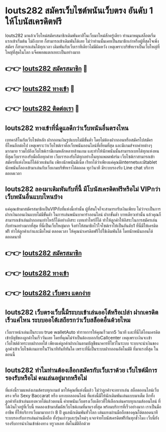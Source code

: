 # louts282 สมัครเว็บไซต์พนันเว็บตรง อันดับ 1 ให้โบนัสเครดิตฟรี

louts282 มาแล้วเว็บใหม่สมัครสมาชิกเดิมพันคาสิโนเว็บมาใหม่สักครู่เดียว ท่านมาหมุนสล็อตเริ่มแรกเข้าเริ่มต้น ไม่ถึงบาท ก็สามารถเข้าเดิมพันได้เลย ไม่ว่าท่านนั้นเคยเป็นสมาชิกเก่าหรือผู้ที่สุดใจเพิ่งสมัคร ก็สามารถเล่นได้ทุกเวลา เดิมพันกับเว็บเราทีเดียวไม่มีผิดหวัง เหตุเพราะบริษัทเราเป็นเว็บใหญ่ที่ใหญ่ที่สุดในโลก แจ็คพอตแตกเยอะเป็นอย่างมาก

## 👉👉 [louts282 สมัครสมาชิก](https://bit.ly/3Ckzg5n) 🎰
## 👉👉 [louts282 ทางเข้า](https://bit.ly/3Ckzg5n) 🎰
## 👉👉 [louts282 ติดต่อเรา](https://bit.ly/3Ckzg5n) 🎰

## louts282 ทางเข้าที่นี่ดูแลดีกว่าเว็บพนันอื่นตรงไหน
เบทคาสิโนกับเว็บไซต์หลัก ฝากถอนเงินรูปแบบไม่มีขั้นต่ำ โดยไม่ต้องฝากถอนหรือสมัครไปสมัครที่ไหนอีกต่อไป เหตุเพราะว่าเว็บไซต์เราคือเว็บพนันออนไลน์ที่เยี่ยมที่สุด และมีเกมส์จากค่ายต่างๆมากมาย รวมไปถึงเว็บไซต์เรามีเกมหลักหลายล้านเกม และทำให้นักพนันนั้นสามารถเบทได้ทุกแห่งหน ที่สุดเว็บเรารองรับมือถือทุกค่าย เว็บเรารองรับได้ทุกอย่างในทุกแพลตฟอร์ม เว็บไซต์เราสามารถเข้าสมัครที่แห่งไหนก็ได้ด้วยเช่นกัน เพียงนักพนันมีเน็ต เรียกได้ว่าเพียงแค่คุณมีinternetและมีtablet นักพนันก็ลองเข้ามาเล่นกับเว็บเกมบริษัทเราได้ตลอด ทุกวินาที มีระบบรองรับ Line chat บริการ ตลอดเวลา

## louts282 ลองมาเดิมพันกับที่นี้ มีโบนัสเครดิตฟรีหรือไม่ VIPกว่าเว็บพนันอื่นแบบไหนบ้าง
แค่คุณเข้ามาสมัครสมาชิกเป็นVIPกับที่แห่งนี้เท่านั้น ผู้ที่สนใจก็จะสามารถรับเงินเพียบ ไม่ว่าจะเป็นการฝากเงินถอนเงินแบบไม่มีขั้นต่ำ ในการเล่นพนันบาคาร่าออนไลน์ ฝากขั้นต่ำ บาทเดียวเท่านั้น แล้วคุณก็สามารถเข้าเล่นฝากถอนเท่าไหร่ก็ได้อย่างอิสระ เบทเท่าไหร่ก็ได้ ทำให้ลูกค้าให้อิสระในการสมัครเล่นกับท่านอย่างมากที่สุด ที่นี่เป็นเว็บใหญ่มาก จึงทำให้สมาชิกไว้ใจไซต์เราให้เป็นอันดับ1 ที่นี่มีให้เครดิตฟรี ทำให้ลูกค้าเก่าและมือใหม่ ตลอดเวลา ให้คุณนำเครดิตฟรีไปใช้เดิมพันได้ โดยนักพนันถอนได้ตลอดนาที

## 👉👉 [louts282 สมัครสมาชิก](https://bit.ly/3Ckzg5n)
## 👉👉 [louts282 ทางเข้า](https://bit.ly/3Ckzg5n)
## 👉👉 [louts282 เว็บตรง แตกง่าย](https://bit.ly/3Ckzg5n)

## louts282 เว็บตรงเว็บนี้มีระบบเข้าเล่นออโต้หรือเปล่า ฝากเครดิตเร็วแค่ไหน ระบบออโต้เสถียรกว่าเว็บสล็อตอื่นด้วยไหม
เว็บเราหน้าเล่นเป็นระบบ true walletAuto ทำรายการให้คุณเร็วมาก5 วินาที และที่นี่ได้โอนเครดิตเข้าบัญชีของลูกค้าในเร็ววันเลย โดยที่คุณไม่จำเป็นต้องบอกกับCallcenter เหตุเพราะเงินจะเข้าเว็บไซต์ด้วยระบบฝากออโต้ เพียงแค่ลูกค้าฝากเงินตามบัญชีธนาคารที่โชว์ในระบบ ระบบจะนำเงินของลูกค้าเข้าเว็บไซต์เกมภายใน1วินาทีทันทีทันใด เพราะที่นี่เป็นระบบฝากถอนอัตโนมัติ ที่มาแรงที่สุด ในตอนนี้

## louts282 ทำไมท่านต้องเลือกสมัครกับเว็บเราด้วย เว็บไซต์มีการรองรับหรือไม่ คนเล่นอยู่มากหรือไม่
ที่แห่งนี้รวมแหล่งเกมส์ครบทุกเกมส์ มาให้คุณที่แห่งนี้แล้ว ไม่ว่าลูกค้าจะอยากเล่น สล็อตออนไลน์เว็บตรง หรือ Sexy Baccarat หรือ แทงบอลออนไลน์ ที่แห่งนี้มีให้นักเดิมพันเล่นแบบมาเต็ม อีกทั้งลูกค้ายังเข้าเล่นแทงหวยได้แล้วตอนนี้ ค่ายพนันเว็บตรงเว็บเดียวที่ให้เลือกเล่นครบทุกเกมส์ออนไลน์ ที่ได้เงินไวอยู่ที่เว็บนี้ ทดลองเข้ามาสัมผัสเว็บไซต์เกมที่มาแรงที่สุด พร้อมบริการที่เร็วอย่างมาก เราเป็นมืออาชีพ ที่ให้บริการเว็บมามากกว่า 8 ปี ดูแลนักเดิมพันทั่วโลก เล่นแทงผ่านมือถือของคุณได้ตลอดนาที ระบบรองรับการเล่นผ่านมือถือ ทั้งรุ่นเก่าๆและรุ่นใหม่ๆ แจกจ่ายโบนัสเครดิตฟรีกันทุกชั่วโมง เว็บนี้ยังรองรับการนำเงินเข้าช่องทาง ทรูวอเลท อัตโนมัติอีกด้วย
